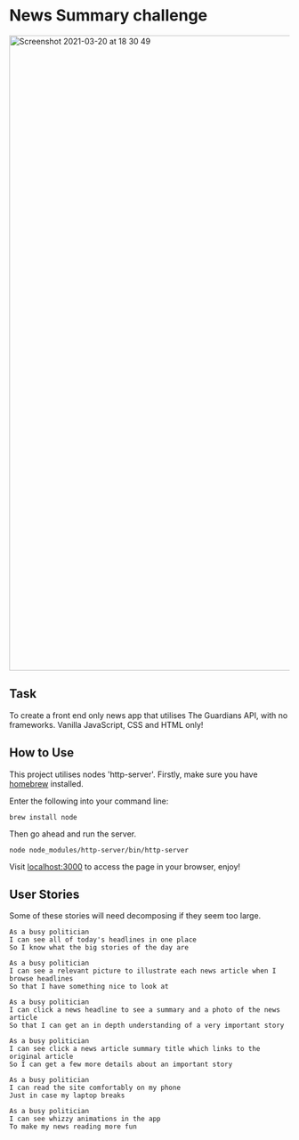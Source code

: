 # News Summary challenge

<img width="1142" alt="Screenshot 2021-03-20 at 18 30 49" src="https://user-images.githubusercontent.com/75075773/111881864-77114c00-89aa-11eb-8426-5eba172d26f0.png">

## Task

To create a front end only news app that utilises The Guardians API, with no frameworks. Vanilla JavaScript, CSS and HTML only!

## How to Use

This project utilises nodes 'http-server'. Firstly, make sure you have [homebrew](https://brew.sh/) installed.

Enter the following into your command line:

```
brew install node
```
Then go ahead and run the server.
```
node node_modules/http-server/bin/http-server
```

Visit [localhost:3000](localhost:3000) to access the page in your browser, enjoy!

## User Stories

Some of these stories will need decomposing if they seem too large.

```
As a busy politician
I can see all of today's headlines in one place
So I know what the big stories of the day are
```

```
As a busy politician
I can see a relevant picture to illustrate each news article when I browse headlines
So that I have something nice to look at
```

```
As a busy politician
I can click a news headline to see a summary and a photo of the news article
So that I can get an in depth understanding of a very important story
```

```
As a busy politician
I can see click a news article summary title which links to the original article
So I can get a few more details about an important story
```

```
As a busy politician
I can read the site comfortably on my phone
Just in case my laptop breaks
```

```
As a busy politician
I can see whizzy animations in the app
To make my news reading more fun
```
